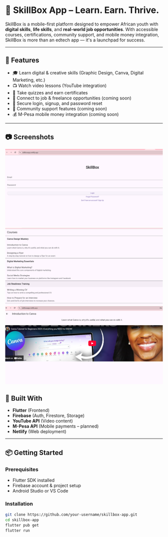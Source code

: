 # 💼 SkillBox App – Learn. Earn. Thrive.

SkillBox is a mobile-first platform designed to empower African youth with **digital skills**, **life skills**, and **real-world job opportunities**. With accessible courses, certifications, community support, and mobile money integration, SkillBox is more than an edtech app — it's a launchpad for success.

---

## 🚀 Features

- 🎓 Learn digital & creative skills (Graphic Design, Canva, Digital Marketing, etc.)
- 📺 Watch video lessons (YouTube integration)
- 📝 Take quizzes and earn certificates
- 💼 Connect to job & freelance opportunities (coming soon)
- 🔐 Secure login, signup, and password reset
- 💬 Community support features (coming soon)
- 💰 M-Pesa mobile money integration (coming soon)

---

## 📷 Screenshots
![Login Screen](https://raw.githubusercontent.com/Essy20252/skillbox-app/main/assets/screenshot1.png)
![Course List](https://raw.githubusercontent.com/Essy20252/skillbox-app/main/assets/screenshot2.png)
![Youtube Tutorials](https://raw.githubusercontent.com/Essy20252/skillbox-app/main/assets/screenshot3.png)

## 🧱 Built With

- **Flutter** (Frontend)
- **Firebase** (Auth, Firestore, Storage)
- **YouTube API** (Video content)
- **M-Pesa API** (Mobile payments – planned)
- **Netlify** (Web deployment)

---

## 📦 Getting Started

### Prerequisites

- Flutter SDK installed
- Firebase account & project setup
- Android Studio or VS Code

### Installation

```bash
git clone https://github.com/your-username/skillbox-app.git
cd skillbox-app
flutter pub get
flutter run

